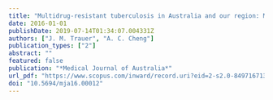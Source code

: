 ```yaml
---
title: "Multidrug-resistant tuberculosis in Australia and our region: MDR-TB threatens TB control programs in Australia’s region and will not diminish without concerted efforts"
date: 2016-01-01
publishDate: 2019-07-14T01:34:07.004331Z
authors: ["J. M. Trauer", "A. C. Cheng"]
publication_types: ["2"]
abstract: ""
featured: false
publication: "*Medical Journal of Australia*"
url_pdf: "https://www.scopus.com/inward/record.uri?eid=2-s2.0-84971671357&doi=10.5694%2fmja16.00012&partnerID=40&md5=b71d11a13e7d7e0d414e52f423475da4 https://www.mja.com.au/system/files/issues/204_07/10.5694mja16.00012.pdf"
doi: "10.5694/mja16.00012"
---
```


